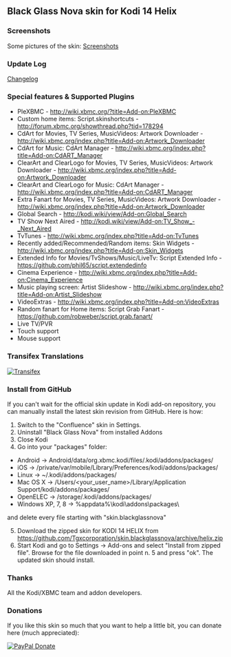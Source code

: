 ## Black Glass Nova skin for Kodi 14 Helix



### Screenshots
Some pictures of the skin: [Screenshots](http://forum.xbmc.org/showthread.php?tid=199343)



### Update Log
[Changelog](https://github.com/Tgxcorporation/skin.blackglassnova/blob/helix/changelog.txt)



### Special features & Supported Plugins

* PleXBMC - http://wiki.xbmc.org/?title=Add-on:PleXBMC
* Custom home items: Script.skinshortcuts - http://forum.xbmc.org/showthread.php?tid=178294
* CdArt for Movies, TV Series, MusicVideos: Artwork Downloader - http://wiki.xbmc.org/index.php?title=Add-on:Artwork_Downloader
* CdArt for Music: CdArt Manager - http://wiki.xbmc.org/index.php?title=Add-on:CdART_Manager
* ClearArt and ClearLogo for Movies, TV Series, MusicVideos: Artwork Downloader - http://wiki.xbmc.org/index.php?title=Add-on:Artwork_Downloader
* ClearArt and ClearLogo for Music: CdArt Manager - http://wiki.xbmc.org/index.php?title=Add-on:CdART_Manager
* Extra Fanart for Movies, TV Series, MusicVideos: Artwork Downloader - http://wiki.xbmc.org/index.php?title=Add-on:Artwork_Downloader
* Global Search - http://kodi.wiki/view/Add-on:Global_Search
* TV Show Next Aired - http://kodi.wiki/view/Add-on:TV_Show_-_Next_Aired
* TvTunes - http://wiki.xbmc.org/index.php?title=Add-on:TvTunes
* Recently added/Recommended/Random items: Skin Widgets - http://wiki.xbmc.org/index.php?title=Add-on:Skin_Widgets
* Extended Info for Movies/TvShows/Music/LiveTv: Script Extended Info - https://github.com/phil65/script.extendedinfo
* Cinema Experience - http://wiki.xbmc.org/index.php?title=Add-on:Cinema_Experience
* Music playing screen: Artist Slideshow - http://wiki.xbmc.org/index.php?title=Add-on:Artist_Slideshow
* VideoExtras - http://wiki.xbmc.org/index.php?title=Add-on:VideoExtras
* Random fanart for Home items: Script Grab Fanart - https://github.com/robweber/script.grab.fanart/
* Live TV/PVR
* Touch support
* Mouse support



### Transifex Translations
[![Transifex](https://www.transifex.com/projects/p/xbmc-skins/resource/skin-blackglassnova/chart/image_png)](https://www.transifex.com/projects/p/xbmc-skins/resource/skin-blackglassnova/)



### Install from GitHub
If you can't wait for the official skin update in Kodi add-on repository, you can manually install the latest skin revision from GitHub. Here is how:

1. Switch to the "Confluence" skin in Settings.
2. Uninstall "Black Glass Nova" from installed Addons
3. Close Kodi
4. Go into your "packages" folder:

* Android -> Android/data/org.xbmc.kodi/files/.kodi/addons/packages/
* iOS -> /private/var/mobile/Library/Preferences/kodi/addons/packages/
* Linux -> ~/.kodi/addons/packages/
* Mac OS X -> /Users/<your_user_name>/Library/Application Support/kodi/addons/packages/
* OpenELEC -> /storage/.kodi/addons/packages/
* Windows XP, 7, 8 -> %appdata%\kodi\addons\packages\

and delete every file starting with "skin.blackglassnova"

5. Download the zipped skin for KODI 14 HELIX from https://github.com/Tgxcorporation/skin.blackglassnova/archive/helix.zip
6. Start Kodi and go to Settings -> Add-ons and select "Install from zipped file". Browse for the file downloaded in point n. 5 and press "ok". The updated skin should install.



### Thanks
All the Kodi/XBMC team and addon developers.



### Donations
If you like this skin so much that you want to help a little bit, you can donate here (much appreciated):

[![PayPal Donate](https://www.paypal.com/en_US/i/btn/x-click-but04.gif)](https://www.paypal.com/cgi-bin/webscr?cmd=_donations&business=BQTJSRCZ8GWHY&lc=US&item_name=Skins%20by%20Tgx%20for%20Kodi%20Entertainment%20Center&item_number=Kodi&currency_code=USD&bn=PP%2dDonationsBF%3abtn_donate_SM%2egif%3aNonHosted)
